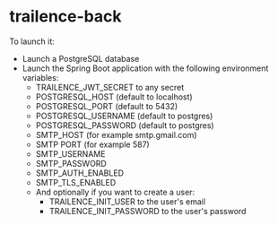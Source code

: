 # trailence-back

To launch it:
* Launch a PostgreSQL database
* Launch the Spring Boot application with the following environment variables:
    * TRAILENCE_JWT_SECRET to any secret
    * POSTGRESQL_HOST (default to localhost)
    * POSTGRESQL_PORT (default to 5432)
    * POSTGRESQL_USERNAME (default to postgres)
    * POSTGRESQL_PASSWORD (default to postgres)
    * SMTP_HOST (for example smtp.gmail.com)
    * SMTP PORT (for example 587)
    * SMTP_USERNAME
    * SMTP_PASSWORD
    * SMTP_AUTH_ENABLED
    * SMTP_TLS_ENABLED
    * And optionally if you want to create a user:
        * TRAILENCE_INIT_USER to the user's email
        * TRAILENCE_INIT_PASSWORD to the user's password
   